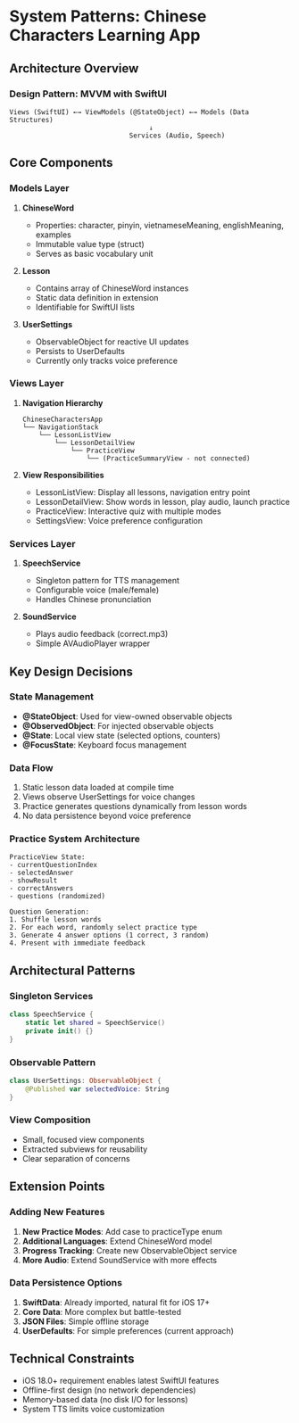 # System Patterns: Chinese Characters Learning App

## Architecture Overview

### Design Pattern: MVVM with SwiftUI
```
Views (SwiftUI) ←→ ViewModels (@StateObject) ←→ Models (Data Structures)
                                   ↓
                              Services (Audio, Speech)
```

## Core Components

### Models Layer
1. **ChineseWord**
   - Properties: character, pinyin, vietnameseMeaning, englishMeaning, examples
   - Immutable value type (struct)
   - Serves as basic vocabulary unit

2. **Lesson**
   - Contains array of ChineseWord instances
   - Static data definition in extension
   - Identifiable for SwiftUI lists

3. **UserSettings**
   - ObservableObject for reactive UI updates
   - Persists to UserDefaults
   - Currently only tracks voice preference

### Views Layer
1. **Navigation Hierarchy**
   ```
   ChineseCharactersApp
   └── NavigationStack
       └── LessonListView
           └── LessonDetailView
               └── PracticeView
                   └── (PracticeSummaryView - not connected)
   ```

2. **View Responsibilities**
   - LessonListView: Display all lessons, navigation entry point
   - LessonDetailView: Show words in lesson, play audio, launch practice
   - PracticeView: Interactive quiz with multiple modes
   - SettingsView: Voice preference configuration

### Services Layer
1. **SpeechService**
   - Singleton pattern for TTS management
   - Configurable voice (male/female)
   - Handles Chinese pronunciation

2. **SoundService**
   - Plays audio feedback (correct.mp3)
   - Simple AVAudioPlayer wrapper

## Key Design Decisions

### State Management
- **@StateObject**: Used for view-owned observable objects
- **@ObservedObject**: For injected observable objects
- **@State**: Local view state (selected options, counters)
- **@FocusState**: Keyboard focus management

### Data Flow
1. Static lesson data loaded at compile time
2. Views observe UserSettings for voice changes
3. Practice generates questions dynamically from lesson words
4. No data persistence beyond voice preference

### Practice System Architecture
```
PracticeView State:
- currentQuestionIndex
- selectedAnswer
- showResult
- correctAnswers
- questions (randomized)

Question Generation:
1. Shuffle lesson words
2. For each word, randomly select practice type
3. Generate 4 answer options (1 correct, 3 random)
4. Present with immediate feedback
```

## Architectural Patterns

### Singleton Services
```swift
class SpeechService {
    static let shared = SpeechService()
    private init() {}
}
```

### Observable Pattern
```swift
class UserSettings: ObservableObject {
    @Published var selectedVoice: String
}
```

### View Composition
- Small, focused view components
- Extracted subviews for reusability
- Clear separation of concerns

## Extension Points

### Adding New Features
1. **New Practice Modes**: Add case to practiceType enum
2. **Additional Languages**: Extend ChineseWord model
3. **Progress Tracking**: Create new ObservableObject service
4. **More Audio**: Extend SoundService with more effects

### Data Persistence Options
1. **SwiftData**: Already imported, natural fit for iOS 17+
2. **Core Data**: More complex but battle-tested
3. **JSON Files**: Simple offline storage
4. **UserDefaults**: For simple preferences (current approach)

## Technical Constraints
- iOS 18.0+ requirement enables latest SwiftUI features
- Offline-first design (no network dependencies)
- Memory-based data (no disk I/O for lessons)
- System TTS limits voice customization